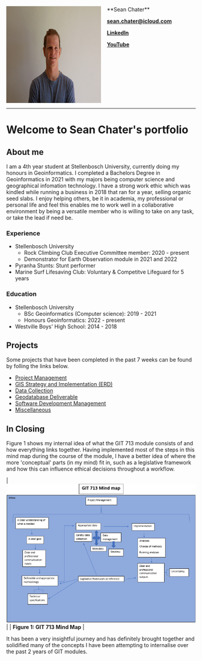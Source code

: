 <img style="float: left" src="assets/media/headshot.jpg" height="257" width="252">
&nbsp;&nbsp;&nbsp;&nbsp;**Sean Chater**

&nbsp;&nbsp;&nbsp;&nbsp;**sean.chater@icloud.com**

&nbsp;&nbsp;&nbsp;&nbsp;[**LinkedIn**](https://www.linkedin.com/in/sean-chater-789380237/?original_referer=)

&nbsp;&nbsp;&nbsp;&nbsp;[**YouTube**](https://www.youtube.com/channel/UCQouRawVAXWux-RRiOixJeA)

<br clear="left">

---

# Welcome to Sean Chater's portfolio

## About me

I am a 4th year student at Stellenbosch University, currently doing my honours in Geoinformatics. I completed a Bachelors Degree in Geoinformatics in 2021 with my majors being computer science and geographical infomation technology.
I have a strong work ethic which was kindled while running a business in 2018 that ran for a year, selling organic seed slabs. I enjoy helping others, be it in academia, my professional or personal life and feel this enables me to work well in a collaborative environment by being a versatile member who is willing to take on any task, or take the lead if need be.

### Experience

- Stellenbosch University
  - Rock Climbing Club Executive Committee member: 2020 - present
  - Demonstrator for Earth Observation module in 2021 and 2022
- Pyranha Stunts: Stunt performer
- Marine Surf Lifesaving Club: Voluntary & Competitve Lifeguard for 5 years

### Education

- Stellenbosch University
  - BSc Geoinformatics (Computer science): 2019 - 2021
  - Honours Geoinformatics: 2022 - present
- Westville Boys' High School: 2014 - 2018

## Projects
Some projects that have been completed in the past 7 weeks can be found by folling the links below.

- [Project Management](assets/pages/project_man.md)
- [GIS Strategy and Implementation (ERD)](assets/pages/strat.md)
- [Data Collection](assets/pages/data_collect.md)
- [Geodatabase Deliverable](assets/pages/geodb.md)
- [Software Development Management](assets/pages/soft_dev.md)
- [Miscellaneous](assets/pages/misc.md)

## In Closing 

Figure 1 shows my internal idea of what the GIT 713 module consists of and how everything links together. Having implemented most of the steps in this mind map during the course of the module, I have a better idea of where the more 'conceptual' parts (in my mind) fit in, such as a legislative framework and how this can influence ethical decisions throughout a workflow. 


| ![mindmap](assets/media/mindmap.png) |
| <b>Figure 1: GIT 713 Mind Map</b> |

It has been a very insightful journey and has definitely brought together and solidified many of the concepts I have been attempting to internalise over the past 2 years of GIT modules.
